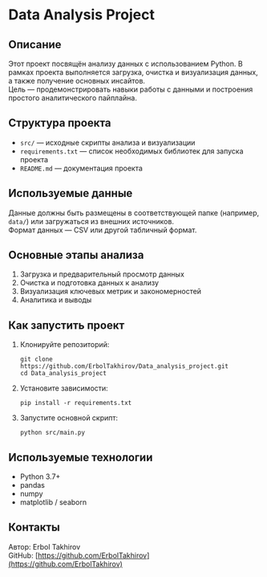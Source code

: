 

# Data Analysis Project

## Описание
Этот проект посвящён анализу данных с использованием Python. В рамках проекта выполняется загрузка, очистка и визуализация данных, а также получение основных инсайтов.  
Цель — продемонстрировать навыки работы с данными и построения простого аналитического пайплайна.

## Структура проекта
- `src/` — исходные скрипты анализа и визуализации  
- `requirements.txt` — список необходимых библиотек для запуска проекта  
- `README.md` — документация проекта  

## Используемые данные
Данные должны быть размещены в соответствующей папке (например, `data/`) или загружаться из внешних источников.  
Формат данных — CSV или другой табличный формат.

## Основные этапы анализа
1. Загрузка и предварительный просмотр данных  
2. Очистка и подготовка данных к анализу  
3. Визуализация ключевых метрик и закономерностей  
4. Аналитика и выводы  

## Как запустить проект

1. Клонируйте репозиторий:
   ```
   git clone https://github.com/ErbolTakhirov/Data_analysis_project.git
   cd Data_analysis_project
   ```

2. Установите зависимости:
   ```
   pip install -r requirements.txt
   ```

3. Запустите основной скрипт:
   ```
   python src/main.py
   ```



## Используемые технологии

- Python 3.7+  
- pandas  
- numpy  
- matplotlib / seaborn  

## Контакты

Автор: Erbol Takhirov  
GitHub: [https://github.com/ErbolTakhirov](https://github.com/ErbolTakhirov)  
